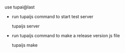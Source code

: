 use tupai@last

* run tupaijs command to start test server

    tupaijs server

* run tupaijs command to make a release version js file

    tupaijs make
